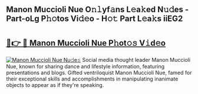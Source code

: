 ## Manon Muccioli Nue O𝚗𝚕yf𝚊ns L𝚎a𝚔ed N𝚞𝚍es - Part-oLg P𝚑𝚘tos Vi𝚍𝚎o - H𝚘𝚝 Part L𝚎a𝚔s iiEG2

# <h2><a href="http://kf2da03.oniu.top/?m=Manon+Muccioli+Nue">🔗👉 🔴 Manon Muccioli Nue P𝚑ot𝚘𝚜 V𝚒d𝚎o</a></h2>

[![Manon Muccioli Nue Nu𝚍e𝚜](https://i.imgur.com/0qMVB7G.gif)](http://kf2da03.oniu.top/?m=Manon+Muccioli+Nue)
Social media thought leader Manon Muccioli Nue, known for sharing dance and lifestyle information, featuring presentations and blogs. Gifted ventriloquist Manon Muccioli Nue, famed for their exceptional skills and accomplishments in manipulating inanimate objects to appear as if they're speaking.  

